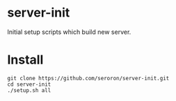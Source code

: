server-init
==

Initial setup scripts which build new server.

Install
==

```
git clone https://github.com/seroron/server-init.git
cd server-init
./setup.sh all
```
